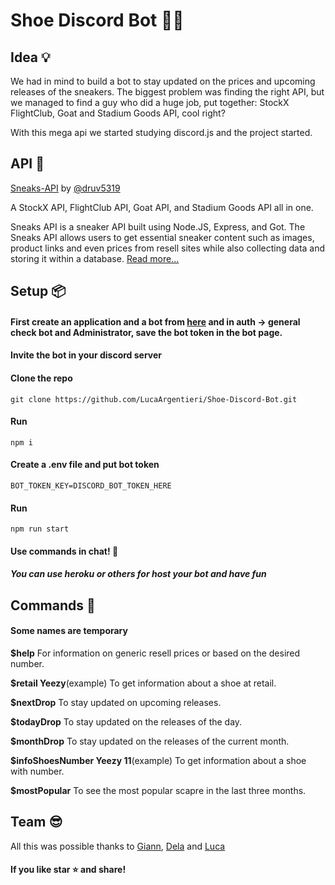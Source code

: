 # Shoe Discord Bot 🤖👟

## Idea 💡

We had in mind to build a bot to stay updated on the prices and upcoming releases of the sneakers.
The biggest problem was finding the right API, but we managed to find a guy who did a huge job, put together: StockX FlightClub, Goat and Stadium Goods API, cool right?

With this mega api we started studying discord.js and the project started.

## API 👟

[Sneaks-API](https://github.com/druv5319/Sneaks-API) by [@druv5319](https://github.com/druv5319)

A StockX API, FlightClub API, Goat API, and Stadium Goods API all in one.

Sneaks API is a sneaker API built using Node.JS, Express, and Got. The Sneaks API allows users to get essential sneaker content such as images, product links and even prices from resell sites while also collecting data and storing it within a database.
[Read more...](https://github.com/druv5319/Sneaks-API)

## Setup 📦

#### First create an application and a bot from [here](https://discord.com/developers/applications) and in auth -> general check bot and Administrator, save the bot token in the bot page.

#### Invite the bot in your discord server

#### Clone the repo

```
git clone https://github.com/LucaArgentieri/Shoe-Discord-Bot.git
```

#### Run

```
npm i
```

#### Create a .env file and put bot token

```
BOT_TOKEN_KEY=DISCORD_BOT_TOKEN_HERE
```

#### Run

```
npm run start
```

#### Use commands in chat! 🎉

##### You can use heroku or others for host your bot and have fun

## Commands 🤖

#### Some names are temporary

**$help**
For information on generic resell prices or based on the desired number.

**$retail Yeezy**(example)
To get information about a shoe at retail.

**$nextDrop**
To stay updated on upcoming releases.

**$todayDrop**
To stay updated on the releases of the day.

**$monthDrop**
To stay updated on the releases of the current month.

**$infoShoesNumber Yeezy 11**(example)
To get information about a shoe with number.

**$mostPopular**
To see the most popular scapre in the last three months.

## Team 😎

All this was possible thanks to [Giann](https://github.com/giannandreanobu), [Dela](https://github.com/delaConsuela) and [Luca](https://github.com/LucaArgentieri)

#### If you like star ⭐️ and share!
